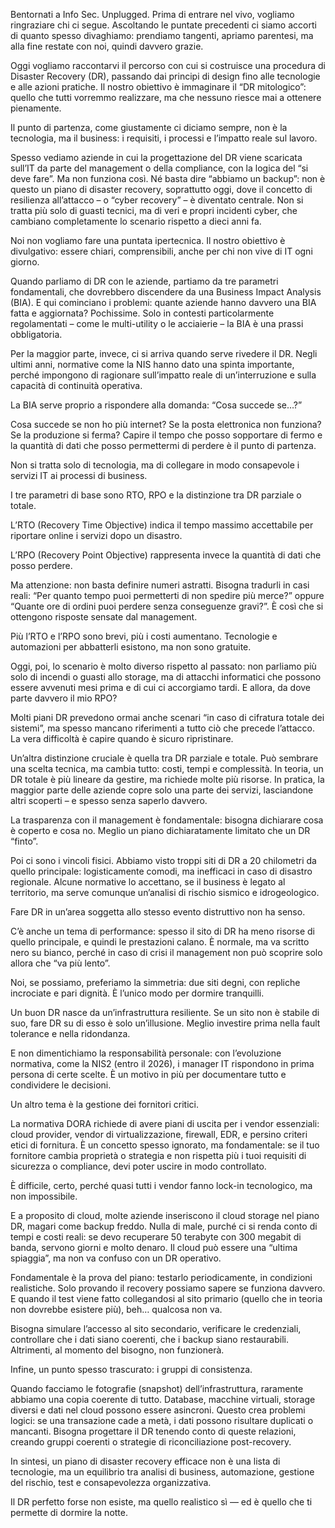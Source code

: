 Bentornati a Info Sec. Unplugged. Prima di entrare nel vivo, vogliamo ringraziare chi ci segue. Ascoltando le puntate precedenti ci siamo accorti di quanto spesso divaghiamo: prendiamo tangenti, apriamo parentesi, ma alla fine restate con noi, quindi davvero grazie.

Oggi vogliamo raccontarvi il percorso con cui si costruisce una procedura di Disaster Recovery (DR), passando dai principi di design fino alle tecnologie e alle azioni pratiche. Il nostro obiettivo è immaginare il “DR mitologico”: quello che tutti vorremmo realizzare, ma che nessuno riesce mai a ottenere pienamente.

Il punto di partenza, come giustamente ci diciamo sempre, non è la tecnologia, ma il business: i requisiti, i processi e l’impatto reale sul lavoro.

Spesso vediamo aziende in cui la progettazione del DR viene scaricata sull’IT da parte del management o della compliance, con la logica del “si deve fare”. Ma non funziona così. Né basta dire “abbiamo un backup”: non è questo un piano di disaster recovery, soprattutto oggi, dove il concetto di resilienza all’attacco – o “cyber recovery” – è diventato centrale. Non si tratta più solo di guasti tecnici, ma di veri e propri incidenti cyber, che cambiano completamente lo scenario rispetto a dieci anni fa.

Noi non vogliamo fare una puntata ipertecnica. Il nostro obiettivo è divulgativo: essere chiari, comprensibili, anche per chi non vive di IT ogni giorno.

Quando parliamo di DR con le aziende, partiamo da tre parametri fondamentali, che dovrebbero discendere da una Business Impact Analysis (BIA). E qui cominciano i problemi: quante aziende hanno davvero una BIA fatta e aggiornata? Pochissime. Solo in contesti particolarmente regolamentati – come le multi-utility o le acciaierie – la BIA è una prassi obbligatoria.

Per la maggior parte, invece, ci si arriva quando serve rivedere il DR. Negli ultimi anni, normative come la NIS hanno dato una spinta importante, perché impongono di ragionare sull’impatto reale di un’interruzione e sulla capacità di continuità operativa.

La BIA serve proprio a rispondere alla domanda: “Cosa succede se…?”

Cosa succede se non ho più internet? Se la posta elettronica non funziona? Se la produzione si ferma? Capire il tempo che posso sopportare di fermo e la quantità di dati che posso permettermi di perdere è il punto di partenza.

Non si tratta solo di tecnologia, ma di collegare in modo consapevole i servizi IT ai processi di business.

I tre parametri di base sono RTO, RPO e la distinzione tra DR parziale o totale.

L’RTO (Recovery Time Objective) indica il tempo massimo accettabile per riportare online i servizi dopo un disastro.

L’RPO (Recovery Point Objective) rappresenta invece la quantità di dati che posso perdere.

Ma attenzione: non basta definire numeri astratti. Bisogna tradurli in casi reali: “Per quanto tempo puoi permetterti di non spedire più merce?” oppure “Quante ore di ordini puoi perdere senza conseguenze gravi?”. È così che si ottengono risposte sensate dal management.

Più l’RTO e l’RPO sono brevi, più i costi aumentano. Tecnologie e automazioni per abbatterli esistono, ma non sono gratuite.

Oggi, poi, lo scenario è molto diverso rispetto al passato: non parliamo più solo di incendi o guasti allo storage, ma di attacchi informatici che possono essere avvenuti mesi prima e di cui ci accorgiamo tardi. E allora, da dove parte davvero il mio RPO?

Molti piani DR prevedono ormai anche scenari “in caso di cifratura totale dei sistemi”, ma spesso mancano riferimenti a tutto ciò che precede l’attacco. La vera difficoltà è capire quando è sicuro ripristinare.

Un’altra distinzione cruciale è quella tra DR parziale e totale. Può sembrare una scelta tecnica, ma cambia tutto: costi, tempi e complessità. In teoria, un DR totale è più lineare da gestire, ma richiede molte più risorse. In pratica, la maggior parte delle aziende copre solo una parte dei servizi, lasciandone altri scoperti – e spesso senza saperlo davvero.

La trasparenza con il management è fondamentale: bisogna dichiarare cosa è coperto e cosa no.
Meglio un piano dichiaratamente limitato che un DR “finto”.

Poi ci sono i vincoli fisici. Abbiamo visto troppi siti di DR a 20 chilometri da quello principale: logisticamente comodi, ma inefficaci in caso di disastro regionale. Alcune normative lo accettano, se il business è legato al territorio, ma serve comunque un’analisi di rischio sismico e idrogeologico.

Fare DR in un’area soggetta allo stesso evento distruttivo non ha senso.

C’è anche un tema di performance: spesso il sito di DR ha meno risorse di quello principale, e quindi le prestazioni calano. È normale, ma va scritto nero su bianco, perché in caso di crisi il management non può scoprire solo allora che “va più lento”.

Noi, se possiamo, preferiamo la simmetria: due siti degni, con repliche incrociate e pari dignità. È l’unico modo per dormire tranquilli.

Un buon DR nasce da un’infrastruttura resiliente. Se un sito non è stabile di suo, fare DR su di esso è solo un’illusione. Meglio investire prima nella fault tolerance e nella ridondanza.

E non dimentichiamo la responsabilità personale: con l’evoluzione normativa, come la NIS2 (entro il 2026), i manager IT rispondono in prima persona di certe scelte. È un motivo in più per documentare tutto e condividere le decisioni.

Un altro tema è la gestione dei fornitori critici.

La normativa DORA richiede di avere piani di uscita per i vendor essenziali: cloud provider, vendor di virtualizzazione, firewall, EDR, e persino criteri etici di fornitura. È un concetto spesso ignorato, ma fondamentale: se il tuo fornitore cambia proprietà o strategia e non rispetta più i tuoi requisiti di sicurezza o compliance, devi poter uscire in modo controllato.

È difficile, certo, perché quasi tutti i vendor fanno lock-in tecnologico, ma non impossibile.

E a proposito di cloud, molte aziende inseriscono il cloud storage nel piano DR, magari come backup freddo. Nulla di male, purché ci si renda conto di tempi e costi reali: se devo recuperare 50 terabyte con 300 megabit di banda, servono giorni e molto denaro. Il cloud può essere una “ultima spiaggia”, ma non va confuso con un DR operativo.

Fondamentale è la prova del piano: testarlo periodicamente, in condizioni realistiche.
Solo provando il recovery possiamo sapere se funziona davvero. E quando il test viene fatto collegandosi al sito primario (quello che in teoria non dovrebbe esistere più), beh… qualcosa non va.

Bisogna simulare l’accesso al sito secondario, verificare le credenziali, controllare che i dati siano coerenti, che i backup siano restaurabili. Altrimenti, al momento del bisogno, non funzionerà.

Infine, un punto spesso trascurato: i gruppi di consistenza.

Quando facciamo le fotografie (snapshot) dell’infrastruttura, raramente abbiamo una copia coerente di tutto. Database, macchine virtuali, storage diversi e dati nel cloud possono essere asincroni. Questo crea problemi logici: se una transazione cade a metà, i dati possono risultare duplicati o mancanti. Bisogna progettare il DR tenendo conto di queste relazioni, creando gruppi coerenti o strategie di riconciliazione post-recovery.

In sintesi, un piano di disaster recovery efficace non è una lista di tecnologie, ma un equilibrio tra analisi di business, automazione, gestione del rischio, test e consapevolezza organizzativa.

Il DR perfetto forse non esiste, ma quello realistico sì — ed è quello che ti permette di dormire la notte.
